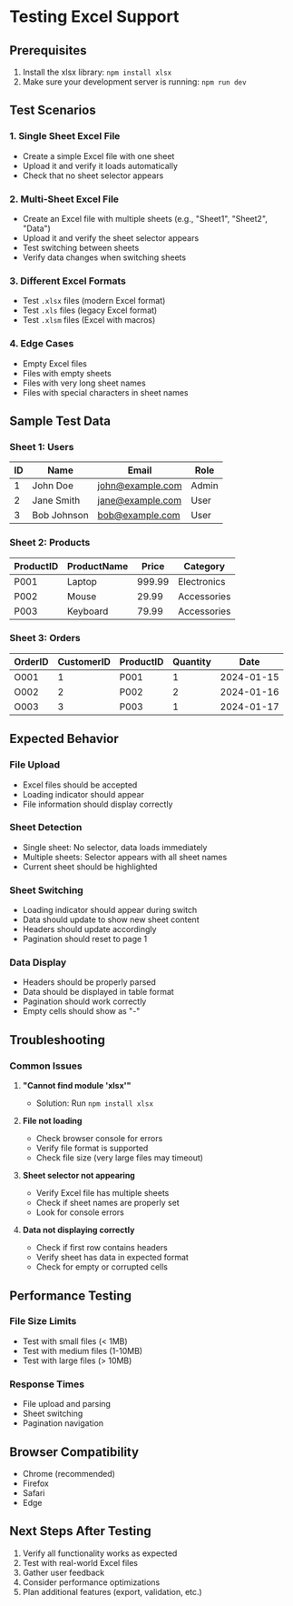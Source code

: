 # Testing Excel Support

## Prerequisites

1. Install the xlsx library: `npm install xlsx`
2. Make sure your development server is running: `npm run dev`

## Test Scenarios

### 1. Single Sheet Excel File

- Create a simple Excel file with one sheet
- Upload it and verify it loads automatically
- Check that no sheet selector appears

### 2. Multi-Sheet Excel File

- Create an Excel file with multiple sheets (e.g., "Sheet1", "Sheet2", "Data")
- Upload it and verify the sheet selector appears
- Test switching between sheets
- Verify data changes when switching sheets

### 3. Different Excel Formats

- Test `.xlsx` files (modern Excel format)
- Test `.xls` files (legacy Excel format)
- Test `.xlsm` files (Excel with macros)

### 4. Edge Cases

- Empty Excel files
- Files with empty sheets
- Files with very long sheet names
- Files with special characters in sheet names

## Sample Test Data

### Sheet 1: Users

| ID  | Name        | Email            | Role  |
| --- | ----------- | ---------------- | ----- |
| 1   | John Doe    | john@example.com | Admin |
| 2   | Jane Smith  | jane@example.com | User  |
| 3   | Bob Johnson | bob@example.com  | User  |

### Sheet 2: Products

| ProductID | ProductName | Price  | Category    |
| --------- | ----------- | ------ | ----------- |
| P001      | Laptop      | 999.99 | Electronics |
| P002      | Mouse       | 29.99  | Accessories |
| P003      | Keyboard    | 79.99  | Accessories |

### Sheet 3: Orders

| OrderID | CustomerID | ProductID | Quantity | Date       |
| ------- | ---------- | --------- | -------- | ---------- |
| O001    | 1          | P001      | 1        | 2024-01-15 |
| O002    | 2          | P002      | 2        | 2024-01-16 |
| O003    | 3          | P003      | 1        | 2024-01-17 |

## Expected Behavior

### File Upload

- Excel files should be accepted
- Loading indicator should appear
- File information should display correctly

### Sheet Detection

- Single sheet: No selector, data loads immediately
- Multiple sheets: Selector appears with all sheet names
- Current sheet should be highlighted

### Sheet Switching

- Loading indicator should appear during switch
- Data should update to show new sheet content
- Headers should update accordingly
- Pagination should reset to page 1

### Data Display

- Headers should be properly parsed
- Data should be displayed in table format
- Pagination should work correctly
- Empty cells should show as "-"

## Troubleshooting

### Common Issues

1. **"Cannot find module 'xlsx'"**

   - Solution: Run `npm install xlsx`

2. **File not loading**

   - Check browser console for errors
   - Verify file format is supported
   - Check file size (very large files may timeout)

3. **Sheet selector not appearing**

   - Verify Excel file has multiple sheets
   - Check if sheet names are properly set
   - Look for console errors

4. **Data not displaying correctly**
   - Check if first row contains headers
   - Verify sheet has data in expected format
   - Check for empty or corrupted cells

## Performance Testing

### File Size Limits

- Test with small files (< 1MB)
- Test with medium files (1-10MB)
- Test with large files (> 10MB)

### Response Times

- File upload and parsing
- Sheet switching
- Pagination navigation

## Browser Compatibility

- Chrome (recommended)
- Firefox
- Safari
- Edge

## Next Steps After Testing

1. Verify all functionality works as expected
2. Test with real-world Excel files
3. Gather user feedback
4. Consider performance optimizations
5. Plan additional features (export, validation, etc.)
